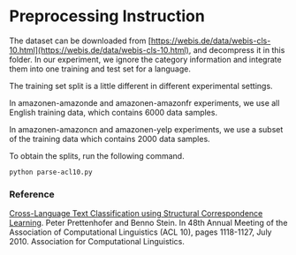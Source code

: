 # Preprocessing Instruction

The dataset can be downloaded from [https://webis.de/data/webis-cls-10.html](https://webis.de/data/webis-cls-10.html), and decompress it in this folder.  In our experiment, we ignore the category information and integrate them into one training and test set for a language.  

The training set split is a little different in different experimental settings.

In amazonen-amazonde and amazonen-amazonfr experiments, we use all English training data, which contains 6000 data samples. 

In amazonen-amazoncn and amazonen-yelp experiments, we use a subset of the training data which contains 2000 data samples. 

To obtain the splits, run the following command. 

```
python parse-acl10.py
```

### Reference 

[Cross-Language Text Classification using Structural Correspondence Learning](https://webis.de/downloads/publications/papers/stein_2010k.pdf). Peter Prettenhofer and Benno Stein. In 48th Annual Meeting of the Association of Computational Linguistics (ACL 10), pages 1118-1127, July  2010. Association for Computational Linguistics.